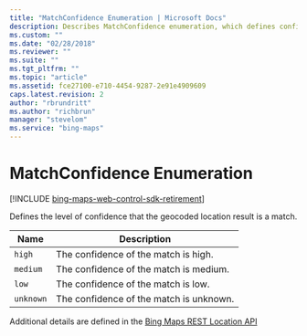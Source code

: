 ```yaml
---
title: "MatchConfidence Enumeration | Microsoft Docs"
description: Describes MatchConfidence enumeration, which defines confidence level of geocoded location results, and provides a description for each confidence level which includes high, medium, low and unknown.
ms.custom: ""
ms.date: "02/28/2018"
ms.reviewer: ""
ms.suite: ""
ms.tgt_pltfrm: ""
ms.topic: "article"
ms.assetid: fce27100-e710-4454-9287-2e91e4909609
caps.latest.revision: 2
author: "rbrundritt"
ms.author: "richbrun"
manager: "stevelom"
ms.service: "bing-maps"
---
```


# MatchConfidence Enumeration

[!INCLUDE [bing-maps-web-control-sdk-retirement](../../includes/bing-maps-web-control-sdk-retirement.md)]

Defines the level of confidence that the geocoded location result is a match.

| Name | Description |
|---------|-----------------------------------------|
| `high`    | The confidence of the match is high.    |
| `medium`  | The confidence of the match is medium.  |
| `low`     | The confidence of the match is low.     |
| `unknown` | The confidence of the match is unknown. |

Additional details are defined in the [Bing Maps REST Location API](../../../rest-services/locations/index.md)
